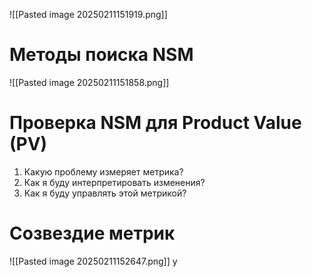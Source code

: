 ![[Pasted image 20250211151919.png]]
# Методы поиска NSM
![[Pasted image 20250211151858.png]]
# Проверка NSM для Product Value (PV)
1. Какую проблему измеряет метрика?
2. Как я буду интерпретировать изменения?
3. Как я буду управлять этой метрикой?

# Созвездие метрик
![[Pasted image 20250211152647.png]]
у